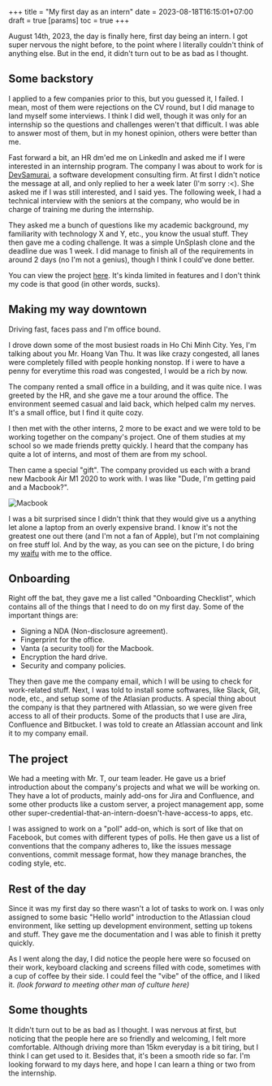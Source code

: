 +++
  title = "My first day as an intern"
  date = 2023-08-18T16:15:01+07:00
  draft = true
  [params]
    toc = true
+++

August 14th, 2023, the day is finally here, first day being an intern. I got super nervous the night before, to the point where I literally couldn't think of anything else. But in the end, it didn't turn out to be as bad as I thought.

## Some backstory

I applied to a few companies prior to this, but you guessed it, I failed. I mean, most of them were rejections on the CV round, but I did manage to land myself some interviews. I think I did well, though it was only for an internship so the questions and challenges weren't that difficult. I was able to answer most of them, but in my honest opinion, others were better than me.

Fast forward a bit, an HR dm'ed me on LinkedIn and asked me if I were interested in an internship program. The company I was about to work for is [DevSamurai](https://devsamurai.vn/), a software development consulting firm. At first I didn't notice the message at all, and only replied to her a week later (I'm sorry :<). She asked me if I was still interested, and I said yes. The following week, I had a technical interview with the seniors at the company, who would be in charge of training me during the internship.

They asked me a bunch of questions like my academic background, my familiarity with technology X and Y, etc., you know the usual stuff. They then gave me a coding challenge. It was a simple UnSplash clone and the deadline due was 1 week. I did manage to finish all of the requirements in around 2 days (no I'm not a genius), though I think I could've done better.

You can view the project [here](https://github.com/nhthieu/isplash). It's kinda limited in features and I don't think my code is that good (in other words, sucks).

## Making my way downtown

Driving fast, faces pass and I'm office bound.

I drove down some of the most busiest roads in Ho Chi Minh City. Yes, I'm talking about you Mr. Hoang Van Thu. It was like crazy congested, all lanes were completely filled with people honking nonstop. If i were to have a penny for everytime this road was congested, I would be a rich by now.

The company rented a small office in a building, and it was quite nice. I was greeted by the HR, and she gave me a tour around the office. The environment seemed casual and laid back, which helped calm my nerves. It's a small office, but I find it quite cozy.

I then met with the other interns, 2 more to be exact and we were told to be working together on the company's project. One of them studies at my school so we made friends pretty quickly. I heard that the company has quite a lot of interns, and most of them are from my school.

Then came a special "gift". The company provided us each with a brand new Macbook Air M1 2020 to work with. I was like "Dude, I'm getting paid and a Macbook?".

![Macbook](../../assets/intern/macbook.jpg)

I was a bit surprised since I didn't think that they would give us a anything let alone a laptop from an overly expensive brand. I know it's not the greatest one out there (and I'm not a fan of Apple), but I'm not complaining on free stuff lol. And by the way, as you can see on the picture, I do bring my [waifu](https://bocchi-the-rock.fandom.com/wiki/Ryo_Yamada) with me to the office.

## Onboarding

Right off the bat, they gave me a list called "Onboarding Checklist", which contains all of the things that I need to do on my first day. Some of the important things are:

- Signing a NDA (Non-disclosure agreement).
- Fingerprint for the office.
- Vanta (a security tool) for the Macbook.
- Encryption the hard drive.
- Security and company policies.

They then gave me the company email, which I will be using to check for work-related stuff. Next, I was told to install some softwares, like Slack, Git, node, etc., and setup some of the Atlasian products. A special thing about the company is that they partnered with Atlassian, so we were given free access to all of their products. Some of the products that I use are Jira, Confluence and Bitbucket. I was told to create an Atlassian account and link it to my company email.

## The project

We had a meeting with Mr. T, our team leader. He gave us a brief introduction about the company's projects and what we will be working on. They have a lot of products, mainly add-ons for Jira and Confluence, and some other products like a custom server, a project management app, some other super-credential-that-an-intern-doesn't-have-access-to apps, etc.

I was assigned to work on a "poll" add-on, which is sort of like that on Facebook, but comes with different types of polls. He then gave us a list of conventions that the company adheres to, like the issues message conventions, commit message format, how they manage branches, the coding style, etc.

## Rest of the day

Since it was my first day so there wasn't a lot of tasks to work on. I was only assigned to some basic "Hello world" introduction to the Atlassian cloud environment, like setting up development environment, setting up tokens and stuff. They gave me the documentation and I was able to finish it pretty quickly.

As I went along the day, I did notice the people here were so focused on their work, keyboard clacking and screens filled with code, sometimes with a cup of coffee by their side. I could feel the "vibe" of the office, and I liked it. _(look forward to meeting other man of culture here)_

## Some thoughts

It didn't turn out to be as bad as I thought. I was nervous at first, but noticing that the people here are so friendly and welcoming, I felt more comfortable. Although driving more than 15km everyday is a bit tiring, but I think I can get used to it. Besides that, it's been a smooth ride so far. I'm looking forward to my days here, and hope I can learn a thing or two from the internship.
